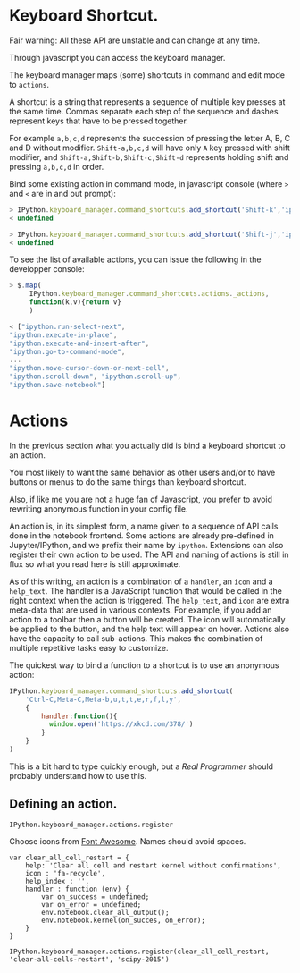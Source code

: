 # Keyboard Shortcut.


Fair warning: All these API are unstable and can change at any time.


Through javascript you can access the keyboard manager.

The keyboard manager maps (some) shortcuts in command and edit mode to `actions`.

A shortcut is a string that represents a sequence of multiple key presses at the same time. Commas separate each step of the sequence and dashes represent keys that have to be pressed together.

For example `a,b,c,d` represents the succession of pressing the letter A, B, C and D without modifier.
`Shift-a,b,c,d` will have only `A` key pressed with shift modifier, and `Shift-a,Shift-b,Shift-c,Shift-d` represents holding shift and pressing `a,b,c,d` in order.

Bind some existing action in command mode, in javascript console (where `>` and `<` are in and out prompt):


```javascript
> IPython.keyboard_manager.command_shortcuts.add_shortcut('Shift-k','ipython.move-selected-cell-up')
< undefined

> IPython.keyboard_manager.command_shortcuts.add_shortcut('Shift-j','ipython.move-selected-cell-down')
< undefined
```

To see the list of available actions, you can issue the following in the developper console:

```javascript
> $.map(
     IPython.keyboard_manager.command_shortcuts.actions._actions,
     function(k,v){return v}
     )

< ["ipython.run-select-next",
"ipython.execute-in-place",
"ipython.execute-and-insert-after",
"ipython.go-to-command-mode",
...
"ipython.move-cursor-down-or-next-cell",
"ipython.scroll-down", "ipython.scroll-up",
"ipython.save-notebook"]
```


# Actions

In the previous section what you actually did is bind a keyboard shortcut to an action.

You most likely to want the same behavior as other users and/or to have buttons or menus to do the same things than keyboard shortcut.

Also, if like me you are not a huge fan of Javascript, you prefer to avoid rewriting anonymous function in your config file.

An action is, in its simplest form, a name given to a sequence of API calls done in the notebook frontend. Some actions are already pre-defined in Jupyter/IPython, and we prefix their name by `ipython`. Extensions can also register their own action to be used.
The API and naming of actions is still in flux so what you read here is still approximate.

As of this writing, an action is a combination of a `handler`, an `icon` and a `help_text`. The handler is a JavaScript function that would be called in the right context  when the action is triggered.
The `help_text`, and `icon` are extra meta-data that are used in various contexts. For example, if you add an action to a toolbar then a button will be created. The icon will automatically be applied to the button, and the help text will appear on hover. Actions also have the capacity to call sub-actions. This makes the combination of multiple repetitive tasks easy to customize.

The quickest way to bind a function to a shortcut is to use an anonymous action:

```javascript
IPython.keyboard_manager.command_shortcuts.add_shortcut(
    'Ctrl-C,Meta-C,Meta-b,u,t,t,e,r,f,l,y',
    {
        handler:function(){
          window.open('https://xkcd.com/378/')
        }
    }
)
```

This is a bit hard to type quickly enough, but a _Real Programmer_
should probably understand how to use this.

## Defining an action.

```
IPython.keyboard_manager.actions.register
```

Choose icons from [Font Awesome](http://fortawesome.github.io/Font-Awesome/icons/).  Names should avoid spaces.

```
var clear_all_cell_restart = {
    help: 'Clear all cell and restart kernel without confirmations',
    icon : 'fa-recycle',
    help_index : '',
    handler : function (env) {
        var on_success = undefined;
        var on_error = undefined;
        env.notebook.clear_all_output();
        env.notebook.kernel(on_succes, on_error);
    }
}
```

```
IPython.keyboard_manager.actions.register(clear_all_cell_restart, 'clear-all-cells-restart', 'scipy-2015')
```
